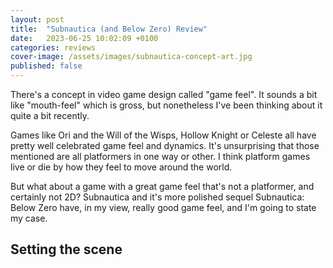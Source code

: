```yaml
---
layout: post
title:  "Subnautica (and Below Zero) Review"
date:   2023-06-25 10:02:09 +0100
categories: reviews
cover-image: /assets/images/subnautica-concept-art.jpg
published: false
---
```


There's a concept in video game design called "game feel". It sounds a bit like "mouth-feel" which is gross, but nonetheless I've been thinking about it quite a bit recently.

Games like Ori and the Will of the Wisps, Hollow Knight or Celeste all have pretty well celebrated game feel and dynamics. It's unsurprising that those mentioned are all platformers in one way or other. I think platform games live or die by how they feel to move around the world.

But what about a game with a great game feel that's not a platformer, and certainly not 2D? Subnautica and it's more polished sequel Subnautica: Below Zero have, in my view, really good game feel, and I'm going to state my case.

Setting the scene
-----------------